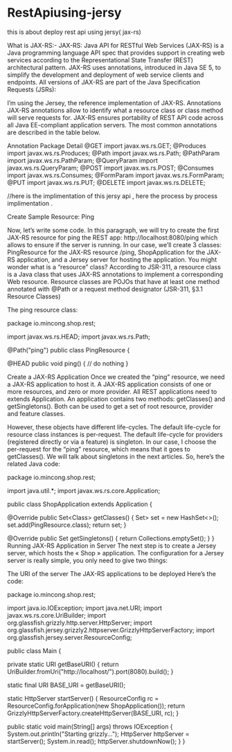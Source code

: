 # RestApiusing-jersy
this is about deploy rest api using jersy( jax-rs)

What is JAX-RS:-  JAX-RS: Java API for RESTful Web Services (JAX-RS) is a Java programming language API spec that provides support in creating web
services according to the Representational State Transfer (REST) architectural pattern. JAX-RS uses annotations, introduced in Java SE 5, 
to simplify the development and deployment of web service clients and endpoints. All versions of JAX-RS are part of the Java Specification Requests (JSRs):

I’m using the Jersey, the reference implementation of JAX-RS.
Annotations
JAX-RS annotations allow to identify what a resource class or class method will serve requests for. JAX-RS ensures portability of REST API code
across all Java EE-compliant application servers. The most common annotations are described in the table below.

Annotation	Package Detail
@GET	import javax.ws.rs.GET;
@Produces	import javax.ws.rs.Produces;
@Path	import javax.ws.rs.Path;
@PathParam	import javax.ws.rs.PathParam;
@QueryParam	import javax.ws.rs.QueryParam;
@POST	import javax.ws.rs.POST;
@Consumes	import javax.ws.rs.Consumes;
@FormParam	import javax.ws.rs.FormParam;
@PUT	import javax.ws.rs.PUT;
@DELETE	import javax.ws.rs.DELETE;

//here is the implimentation of this jersy api , here the process by process implimentation .

Create Sample Resource: Ping

Now, let’s write some code. In this paragraph, we will try to create the first JAX-RS resource for ping the REST app:
http://localhost:8080/ping
which allows to ensure if the server is running. In our case, we’ll create 3 classes: PingResource for the JAX-RS resource /ping,
ShopApplication for the JAX-RS application, and a Jersey server for hosting the application.
You might wonder what is a “resource” class? According to JSR-311, a resource class is a Java class that uses JAX-RS annotations to implement 
a corresponding Web resource. Resource classes are POJOs that have at least one method annotated with @Path or a request method designator (JSR-311,
§3.1 Resource Classes)

The ping resource class:

package io.mincong.shop.rest;

import javax.ws.rs.HEAD;
import javax.ws.rs.Path;

@Path("ping")
public class PingResource {

  @HEAD
  public void ping() {
    // do nothing
  }
  
  Create a JAX-RS Application
Once we created the “ping” resource, we need a JAX-RS application to host it. A JAX-RS application consists of one or more resources, 
and zero or more provider. All REST applications need to extends Application. An application contains two methods: getClasses() and getSingletons(). 
Both can be used to get a set of root resource, provider and feature classes.

However, these objects have different life-cycles. The default life-cycle for resource class instances is per-request. The default 
life-cycle for providers (registered directly or via a feature) is singleton. In our case, I choose the per-request for the “ping” resource, 
which means that it goes to getClasses(). We will talk about singletons in the next articles. So, here’s the related Java code:

package io.mincong.shop.rest;

import java.util.*;
import javax.ws.rs.core.Application;

public class ShopApplication extends Application {

  @Override
  public Set<Class<?>> getClasses() {
    Set<Class<?>> set = new HashSet<>();
    set.add(PingResource.class);
    return set;
  }

  @Override
  public Set<Object> getSingletons() {
    return Collections.emptySet();
  }
}
Running JAX-RS Application in Server
The next step is to create a Jersey server, which hosts the « Shop » application. The configuration for a Jersey server is really simple,
you only need to give two things:

The URI of the server
The JAX-RS applications to be deployed
Here’s the code:

package io.mincong.shop.rest;

import java.io.IOException;
import java.net.URI;
import javax.ws.rs.core.UriBuilder;
import org.glassfish.grizzly.http.server.HttpServer;
import org.glassfish.jersey.grizzly2.httpserver.GrizzlyHttpServerFactory;
import org.glassfish.jersey.server.ResourceConfig;

public class Main {

  private static URI getBaseURI() {
    return UriBuilder.fromUri("http://localhost/").port(8080).build();
  }

  static final URI BASE_URI = getBaseURI();

  static HttpServer startServer() {
    ResourceConfig rc = ResourceConfig.forApplication(new ShopApplication());
    return GrizzlyHttpServerFactory.createHttpServer(BASE_URI, rc);
  }

  public static void main(String[] args) throws IOException {
    System.out.println("Starting grizzly...");
    HttpServer httpServer = startServer();
    System.in.read();
    httpServer.shutdownNow();
  }
}
